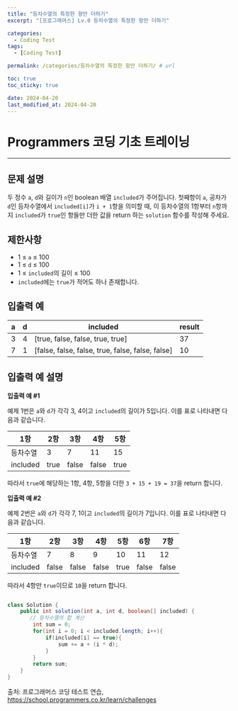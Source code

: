 ```yaml
---
title: "등차수열의 특정한 항만 더하기"
excerpt: "[프로그래머스] Lv.0 등차수열의 특정한 항만 더하기"

categories:
  - Coding Test
tags:
  - [Coding Test]

permalink: /categories/등차수열의 특정한 항만 더하기/ # url

toc: true
toc_sticky: true

date: 2024-04-20
last_modified_at: 2024-04-20
---
```


# Programmers 코딩 기초 트레이닝

---

문제 설명
---
두 정수 `a`, `d`와 길이가 `n`인 boolean 배열 `included`가 주어집니다. 첫째항이 `a`, 공차가 `d`인 등차수열에서 `included[i]`가 `i + 1`항을 의미할 때, 이 등차수열의 1항부터 `n`항까지 `included`가 `true`인 항들만 더한 값을 return 하는 `solution` 함수를 작성해 주세요.

제한사항
---
- 1 ≤ `a` ≤ 100
- 1 ≤ `d` ≤ 100
- 1 ≤ `included`의 길이 ≤ 100
- `included`에는 `true`가 적어도 하나 존재합니다.

입출력 예
---

| a   | d   | included                                | result |
| --- | --- | --------------------------------------- | ------ |
| 3   | 4   | [true, false, false, true, true]        | 37     |
| 7   | 1   | [false, false, false, true, false, false, false] | 10     |

입출력 예 설명
---

**입출력 예 #1**

예제 1번은 `a`와 `d`가 각각 3, 4이고 `included`의 길이가 5입니다. 이를 표로 나타내면 다음과 같습니다.

| 1항   | 2항   | 3항   | 4항   | 5항   |
| ----- | ----- | ----- | ----- | ----- |
| 등차수열 | 3     | 7     | 11    | 15    | 19    |
| included | true  | false | false | true  | true  |

따라서 `true`에 해당하는 1항, 4항, 5항을 더한 `3 + 15 + 19 = 37`을 return 합니다.

**입출력 예 #2**

예제 2번은 `a`와 `d`가 각각 7, 1이고 `included`의 길이가 7입니다. 이를 표로 나타내면 다음과 같습니다.

| 1항   | 2항   | 3항   | 4항   | 5항   | 6항   | 7항   |
| ----- | ----- | ----- | ----- | ----- | ----- | ----- |
| 등차수열 | 7     | 8     | 9     | 10    | 11    | 12    | 13    |
| included | false | false | false | true  | false | false | false |

따라서 4항만 `true`이므로 `10`을 return 합니다.

```java

class Solution {
    public int solution(int a, int d, boolean[] included) {
       // 등차수열의 합 계산
        int sum = 0;
        for(int i = 0; i < included.length; i++){
            if(included[i] == true){
                sum += a + (i * d);
            }
        }
        return sum;
    }
}

``````

출처: 프로그래머스 코딩 테스트 연습, https://school.programmers.co.kr/learn/challenges
